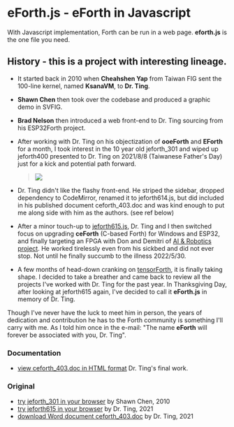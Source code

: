 # eForth.js - eForth in Javascript

With Javascript implementation, Forth can be run in a web page. **eforth.js** is the one file you need.


## History - this is a project with interesting lineage.
* It started back in 2010 when **Cheahshen Yap** from Taiwan FIG sent the 100-line kernel, named **KsanaVM**, to **Dr. Ting**.
* **Shawn Chen** then took over the codebase and produced a graphic demo in SVFIG.
* **Brad Nelson** then introduced a web front-end to Dr. Ting sourcing from his ESP32Forth project.
* After working with Dr. Ting on his objectization of **ooeForth** and **EForth** for a month, I took interest in the 10 year old jeforth_301 and wiped up jeforth400 presented to Dr. Ting on 2021/8/8 (Taiwanese Father's Day) just for a kick and potential path forward.

  > <img src="https://chochain.github.io/eForth.js/docs/jeforth400_snip1.png">
* Dr. Ting didn't like the flashy front-end. He striped the sidebar, dropped dependency to CodeMirror, renamed it to jeforth614.js, but did included in his published document ceforth_403.doc and was kind enough to put me along side with him as the authors. (see ref below)
* After a minor touch-up to [jeforth615.js](./orig/jeforth615.html), Dr. Ting and I then switched focus on upgrading **ceForth** (C-based Forth) for Windows and ESP32, and finally targeting an FPGA with Don and Demitri of [AI & Robotics project](https://www.facebook.com/groups/1304548976637542). He worked tirelessly even from his sickbed and did not ever stop. Not until he finally succumb to the illness 2022/5/30.
* A few months of head-down cranking on [tensorForth](https://github.com/chochain/tensorForth), it is finally taking shape. I decided to take a breather and came back to review all the projects I've worked with Dr. Ting for the past year. In Thanksgiving Day, after looking at jeforth615 again, I've decided to call it **eForth.js** in memory of Dr. Ting.

Though I've never have the luck to meet him in person, the years of dedication and contribution he has to the Forth community is something I'll carry with me. As I told him once in the e-mail: "The name **eForth** will forever be associated with you, Dr. Ting".

### Documentation
* [view ceforth_403.doc in HTML format](https://chochain.github.io/eForth.js/docs/ceforth_403.html) Dr. Ting's final work.

### Original
* [try jeforth_301 in your browser](https://chochain.github.io/eForth.js/orig/index_301.html) by Shawn Chen, 2010
* [try jeforth615 in your browser](https://chochain.github.io/eForth.js/orig/jeforth615.html) by Dr. Ting, 2021
* [download Word document ceforth_403.doc](.docs/ceforth_403.doc) by Dr. Ting, 2021
